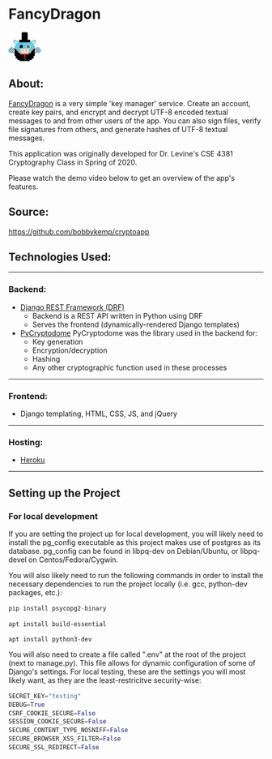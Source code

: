 # FancyDragon

![One Fancy Dragon](static/fancy_dragon.png)

## About:
[FancyDragon](https://fancydragon.herokuapp.com) is a very simple 'key manager' service. Create an account, create key pairs, and encrypt and decrypt UTF-8 encoded textual messages to and from other users of the app. You can also sign files, verify file signatures from others, and generate hashes of UTF-8 textual messages.

This application was originally developed for Dr. Levine's CSE 4381 Cryptography Class in Spring of 2020.

Please watch the demo video below to get an overview of the app's features. 

## Source:

https://github.com/bobbykemp/cryptoapp

## Technologies Used:
---
### Backend:
- [Django REST Framework (DRF)](https://www.django-rest-framework.org/)
    - Backend is a REST API written in Python using DRF
    - Serves the frontend (dynamically-rendered Django templates)
- [PyCryptodome](https://pycryptodome.readthedocs.io/en/latest/)
    PyCryptodome was the library used in the backend for:
    - Key generation
    - Encryption/decryption
    - Hashing
    - Any other cryptographic function used in these processes
---
### Frontend:
- Django templating, HTML, CSS, JS, and jQuery
---
### Hosting:
- [Heroku](https://www.heroku.com/about)
---

## Setting up the Project

### For local development

If you are setting the project up for local development, you will likely need to install the pg_config executable as this project makes use of postgres as its database. pg_config can be found in libpq-dev on Debian/Ubuntu, or libpq-devel on Centos/Fedora/Cygwin.

You will also likely need to run the following commands in order to install the necessary dependencies to run the project locally (i.e. gcc, python-dev packages, etc.): 
```python
pip install psycopg2-binary
```
```
apt install build-essential
```

```
apt install python3-dev
```

You will also need to create a file called ".env" at the root of the project (next to manage.py). This file allows for dynamic configuration of some of Django's settings. For local testing, these are the settings you will most likely want, as they are the least-restricitve security-wise:
```python
SECRET_KEY="testing"
DEBUG=True
CSRF_COOKIE_SECURE=False
SESSION_COOKIE_SECURE=False
SECURE_CONTENT_TYPE_NOSNIFF=False
SECURE_BROWSER_XSS_FILTER=False
SECURE_SSL_REDIRECT=False
```